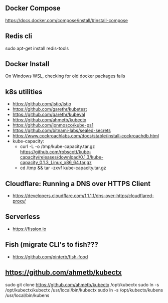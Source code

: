 ## Docker Compose  
https://docs.docker.com/compose/install/#install-compose

## Redis cli  
sudo apt-get install redis-tools

## Docker Install
On Windows WSL, checking for old docker packages fails

## k8s utilities
* https://github.com/istio/istio
* https://github.com/garethr/kubetest  
* https://github.com/garethr/kubeval  
* https://github.com/ahmetb/kubectx  
* https://github.com/jonmosco/kube-ps1  
* https://github.com/bitnami-labs/sealed-secrets
* https://www.cockroachlabs.com/docs/stable/install-cockroachdb.html
* kube-capacity:
  - curl -L -o /tmp/kube-capacity.tar.gz https://github.com/robscott/kube-capacity/releases/download/0.1.3/kube-capacity_0.1.3_Linux_x86_64.tar.gz
  - cd /tmp && tar -zxvf kube-capacity.tar.gz

## Cloudflare: Running a DNS over HTTPS Client
* https://developers.cloudflare.com/1.1.1.1/dns-over-https/cloudflared-proxy/

## Serverless
* https://fission.io

## Fish (migrate CLI's to fish???
* https://github.com/pinterb/fish-food

## https://github.com/ahmetb/kubectx
sudo git clone https://github.com/ahmetb/kubectx /opt/kubectx
sudo ln -s /opt/kubectx/kubectx /usr/local/bin/kubectx
sudo ln -s /opt/kubectx/kubens /usr/local/bin/kubens
